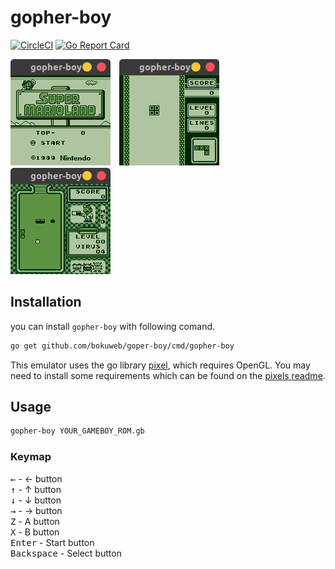 # gopher-boy

[![CircleCI](https://circleci.com/gh/bokuweb/gopher-boy/tree/master.svg?style=svg)](https://circleci.com/gh/bokuweb/gopher-boy/tree/master) [![Go Report Card](https://goreportcard.com/badge/github.com/bokuweb/gopher-boy)](https://goreportcard.com/report/github.com/bokuweb/gopher-boy)


<img src="screenshot/mario.png">　<img src="screenshot/tetris.png">　<img src="screenshot/drmario.png">


## Installation

you can install `gopher-boy` with following comand. 

```sh
go get github.com/bokuweb/goper-boy/cmd/gopher-boy
```

This emulator uses the go library [pixel](https://github.com/faiface/pixel), which requires OpenGL. You may need to install some requirements which can be found on the [pixels readme](https://github.com/faiface/pixel#requirements).

## Usage 

```sh
gopher-boy YOUR_GAMEBOY_ROM.gb
```

### Keymap

<kbd>&larr;</kbd> - &larr; button   
<kbd>&uarr;</kbd> - &uarr; button   
<kbd>&darr;</kbd> - &darr; button   
<kbd>&rarr;</kbd> - &rarr; button   
<kbd>Z</kbd> - A button   
<kbd>X</kbd> - B button   
<kbd>Enter</kbd> - Start button   
<kbd>Backspace</kbd> - Select button   
